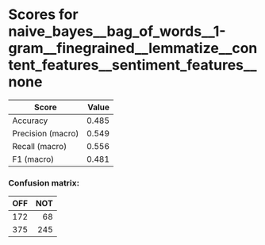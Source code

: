 # Scores for naive_bayes__bag_of_words__1-gram__finegrained__lemmatize__content_features__sentiment_features__none
|      Score      |Value|
|-----------------|----:|
|Accuracy         |0.485|
|Precision (macro)|0.549|
|Recall (macro)   |0.556|
|F1 (macro)       |0.481|

### Confusion matrix:
|OFF|NOT|
|--:|--:|
|172| 68|
|375|245|
